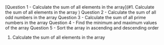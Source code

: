 [Question 1 - Calculate the sum of all elements in the array](#1. Calculate the sum of all elements in the array
)
Question 2 - Calculate the sum of all odd numbers in the array
Question 3 - Calculate the sum of all prime numbers in the array
Question 4 - Find the minimum and maximum values of the array
Question 5 - Sort the array in ascending and descending order

1. Calculate the sum of all elements in the array
